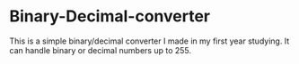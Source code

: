 # Binary-Decimal-converter
This is a simple binary/decimal converter I made in my first year studying.
It can handle binary or decimal numbers up to 255.
